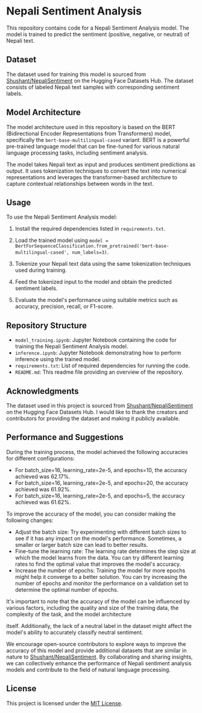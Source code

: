 # Nepali Sentiment Analysis

This repository contains code for a Nepali Sentiment Analysis model. The model is trained to predict the sentiment (positive, negative, or neutral) of Nepali text.

## Dataset

The dataset used for training this model is sourced from [Shushant/NepaliSentiment](https://huggingface.co/datasets/Shushant/NepaliSentiment) on the Hugging Face Datasets Hub. The dataset consists of labeled Nepali text samples with corresponding sentiment labels.

## Model Architecture

The model architecture used in this repository is based on the BERT (Bidirectional Encoder Representations from Transformers) model, specifically the `bert-base-multilingual-cased` variant. BERT is a powerful pre-trained language model that can be fine-tuned for various natural language processing tasks, including sentiment analysis.

The model takes Nepali text as input and produces sentiment predictions as output. It uses tokenization techniques to convert the text into numerical representations and leverages the transformer-based architecture to capture contextual relationships between words in the text.

## Usage

To use the Nepali Sentiment Analysis model:

1. Install the required dependencies listed in `requirements.txt`.

2. Load the trained model using `model = BertForSequenceClassification.from_pretrained('bert-base-multilingual-cased', num_labels=3)`.

3. Tokenize your Nepali text data using the same tokenization techniques used during training.

4. Feed the tokenized input to the model and obtain the predicted sentiment labels.

5. Evaluate the model's performance using suitable metrics such as accuracy, precision, recall, or F1-score.

## Repository Structure

- `model_training.ipynb`: Jupyter Notebook containing the code for training the Nepali Sentiment Analysis model.
- `inference.ipynb`: Jupyter Notebook demonstrating how to perform inference using the trained model.
- `requirements.txt`: List of required dependencies for running the code.
- `README.md`: This readme file providing an overview of the repository.

## Acknowledgments

The dataset used in this project is sourced from [Shushant/NepaliSentiment](https://huggingface.co/datasets/Shushant/NepaliSentiment) on the Hugging Face Datasets Hub. I would like to thank the creators and contributors for providing the dataset and making it publicly available.

## Performance and Suggestions

During the training process, the model achieved the following accuracies for different configurations:

- For batch_size=16, learning_rate=2e-5, and epochs=10, the accuracy achieved was 62.17%.
- For batch_size=16, learning_rate=2e-5, and epochs=20, the accuracy achieved was 61.92%.
- For batch_size=16, learning_rate=2e-5, and epochs=5, the accuracy achieved was 61.62%.

To improve the accuracy of the model, you can consider making the following changes:

- Adjust the batch size: Try experimenting with different batch sizes to see if it has any impact on the model's performance. Sometimes, a smaller or larger batch size can lead to better results.
- Fine-tune the learning rate: The learning rate determines the step size at which the model learns from the data. You can try different learning rates to find the optimal value that improves the model's accuracy.
- Increase the number of epochs: Training the model for more epochs might help it converge to a better solution. You can try increasing the number of epochs and monitor the performance on a validation set to determine the optimal number of epochs.

It's important to note that the accuracy of the model can be influenced by various factors, including the quality and size of the training data, the complexity of the task, and the model architecture

 itself. Additionally, the lack of a neutral label in the dataset might affect the model's ability to accurately classify neutral sentiment.

We encourage open-source contributors to explore ways to improve the accuracy of this model and provide additional datasets that are similar in nature to [Shushant/NepaliSentiment](https://huggingface.co/datasets/Shushant/NepaliSentiment). By collaborating and sharing insights, we can collectively enhance the performance of Nepali sentiment analysis models and contribute to the field of natural language processing.

## License

This project is licensed under the [MIT License](LICENSE).